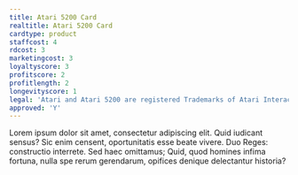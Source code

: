 ```yaml
---
title: Atari 5200 Card
realtitle: Atari 5200 Card
cardtype: product
staffcost: 4
rdcost: 3
marketingcost: 3
loyaltyscore: 3
profitscore: 2
profitlength: 2
longevityscore: 1
legal: 'Atari and Atari 5200 are registered Trademarks of Atari Interactive, Inc.'
approved: 'Y'
---
```


Lorem ipsum dolor sit amet, consectetur adipiscing elit. Quid iudicant sensus? Sic enim censent, oportunitatis esse beate vivere. Duo Reges: constructio interrete. Sed haec omittamus; Quid, quod homines infima fortuna, nulla spe rerum gerendarum, opifices denique delectantur historia?
